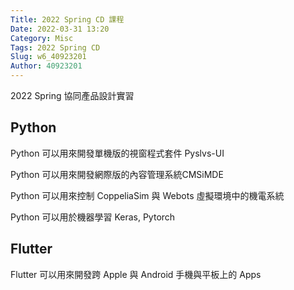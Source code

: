 ```yaml
---
Title: 2022 Spring CD 課程
Date: 2022-03-31 13:20
Category: Misc
Tags: 2022 Spring CD
Slug: w6_40923201
Author: 40923201
---
```


2022 Spring 協同產品設計實習

<!--PELICAN_END_SUMMARY -->

Python
---

Python 可以用來開發單機版的視窗程式套件 Pyslvs-UI

Python 可以用來開發網際版的內容管理系統CMSiMDE

Python 可以用來控制 CoppeliaSim 與 Webots 虛擬環境中的機電系統

Python 可以用於機器學習 Keras, Pytorch


Flutter
----

Flutter 可以用來開發跨 Apple 與 Android 手機與平板上的 Apps